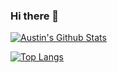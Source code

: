 ### Hi there 👋

[![Austin's Github Stats](https://github-readme-stats.vercel.app/api?username=Jellayy&theme=radical&show_icons=true&count_private=true&bg_color=0d1117&line_height=27&hide_border=true)](https://github.com/anuraghazra/github-readme-stats)

[![Top Langs](https://github-readme-stats.vercel.app/api/top-langs/?username=Jellayy&langs_count=8&theme=radical&bg_color=0d1117&hide_border=true)](https://github.com/anuraghazra/github-readme-stats)

<!--
**Jellayy/Jellayy** is a ✨ _special_ ✨ repository because its `README.md` (this file) appears on your GitHub profile.

Here are some ideas to get you started:

- 🔭 I’m currently working on ...
- 🌱 I’m currently learning ...
- 👯 I’m looking to collaborate on ...
- 🤔 I’m looking for help with ...
- 💬 Ask me about ...
- 📫 How to reach me: ...
- 😄 Pronouns: ...
- ⚡ Fun fact: ...
-->

